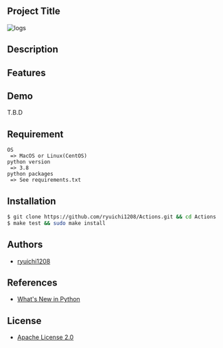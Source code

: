 ## Project Title

![logs](https://github.com/ryuichi1208/Actions/blob/master/image/actions_log.png)

## Description

## Features

## Demo

T.B.D

## Requirement

```
OS
 => MacOS or Linux(CentOS)
python version
 => 3.8
python packages
 => See requirements.txt
```

## Installation

``` bash
$ git clone https://github.com/ryuichi1208/Actions.git && cd Actions
$ make test && sudo make install
```

## Authors

* [ryuichi1208](https://github.com/ryuichi1208)

## References

* [What's New in Python](https://docs.python.org/ja/3.8/whatsnew/index.html)

## License

* [Apache License 2.0](https://github.com/ryuichi1208/Actions/blob/master/LICENSE)
